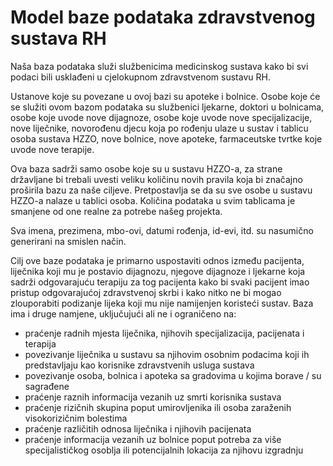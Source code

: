 # Model baze podataka zdravstvenog sustava RH

Naša baza podataka služi službenicima medicinskog sustava kako bi svi podaci bili
usklađeni u cjelokupnom zdravstvenom sustavu RH.

Ustanove koje su povezane u ovoj bazi su apoteke i bolnice.
Osobe koje će se služiti ovom bazom podataka su službenici ljekarne, doktori u
bolnicama, osobe koje uvode nove dijagnoze, osobe koje uvode nove specijalizacije,
nove liječnike, novorođenu djecu koja po rođenju ulaze u sustav i tablicu osoba sustava
HZZO, nove bolnice, nove apoteke, farmaceutske tvrtke koje uvode nove terapije.

Ova baza sadrži samo osobe koje su u sustavu HZZO-a, za strane državljane bi trebali
uvesti veliku količinu novih pravila koja bi značajno proširila bazu za naše ciljeve.
Pretpostavlja se da su sve osobe u sustavu HZZO-a nalaze u tablici osoba.
Količina podataka u svim tablicama je smanjene od one realne za potrebe našeg
projekta.

Sva imena, prezimena, mbo-ovi, datumi rođenja, id-evi, itd. su nasumično generirani na
smislen način.

Cilj ove baze podataka je primarno uspostaviti odnos između pacijenta, liječnika koji mu
je postavio dijagnozu, njegove dijagnoze i ljekarne koja sadrži odgovarajuću terapiju za
tog pacijenta kako bi svaki pacijent imao pristup odgovarajućoj zdravstvenoj skrbi i kako
nitko ne bi mogao zlouporabiti podizanje lijeka koji mu nije namijenjen koristeći sustav.
Baza ima i druge namjene, uključujući ali ne i ograničeno na:
* praćenje radnih mjesta liječnika, njihovih specijalizacija, pacijenata i terapija
* povezivanje liječnika u sustavu sa njihovim osobnim podacima koji ih
predstavljaju kao korisnike zdravstvenih usluga sustava
* povezivanje osoba, bolnica i apoteka sa gradovima u kojima borave / su
sagrađene
* praćenje raznih informacija vezanih uz smrti korisnika sustava
* praćenje rizičnih skupina poput umirovljenika ili osoba zaraženih visokorizičnim
bolestima
* praćenje različitih odnosa liječnika i njihovih pacijenata
* praćenje informacija vezanih uz bolnice poput potreba za više specijalističkog
osoblja ili potencijalnih lokacija za njihovu izgradnju
